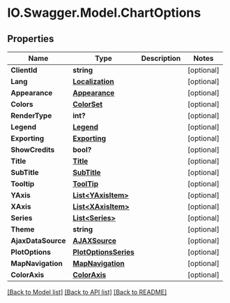 # IO.Swagger.Model.ChartOptions
## Properties

Name | Type | Description | Notes
------------ | ------------- | ------------- | -------------
**ClientId** | **string** |  | [optional] 
**Lang** | [**Localization**](Localization.md) |  | [optional] 
**Appearance** | [**Appearance**](Appearance.md) |  | [optional] 
**Colors** | [**ColorSet**](ColorSet.md) |  | [optional] 
**RenderType** | **int?** |  | [optional] 
**Legend** | [**Legend**](Legend.md) |  | [optional] 
**Exporting** | [**Exporting**](Exporting.md) |  | [optional] 
**ShowCredits** | **bool?** |  | [optional] 
**Title** | [**Title**](Title.md) |  | [optional] 
**SubTitle** | [**SubTitle**](SubTitle.md) |  | [optional] 
**Tooltip** | [**ToolTip**](ToolTip.md) |  | [optional] 
**YAxis** | [**List&lt;YAxisItem&gt;**](YAxisItem.md) |  | [optional] 
**XAxis** | [**List&lt;XAxisItem&gt;**](XAxisItem.md) |  | [optional] 
**Series** | [**List&lt;Series&gt;**](Series.md) |  | [optional] 
**Theme** | **string** |  | [optional] 
**AjaxDataSource** | [**AJAXSource**](AJAXSource.md) |  | [optional] 
**PlotOptions** | [**PlotOptionsSeries**](PlotOptionsSeries.md) |  | [optional] 
**MapNavigation** | [**MapNavigation**](MapNavigation.md) |  | [optional] 
**ColorAxis** | [**ColorAxis**](ColorAxis.md) |  | [optional] 

[[Back to Model list]](../README.md#documentation-for-models) [[Back to API list]](../README.md#documentation-for-api-endpoints) [[Back to README]](../README.md)

